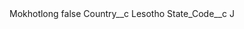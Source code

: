 <?xml version="1.0" encoding="UTF-8"?>
<CustomMetadata xmlns="http://soap.sforce.com/2006/04/metadata" xmlns:xsi="http://www.w3.org/2001/XMLSchema-instance" xmlns:xsd="http://www.w3.org/2001/XMLSchema">
    <label>Mokhotlong</label>
    <protected>false</protected>
    <values>
        <field>Country__c</field>
        <value xsi:type="xsd:string">Lesotho</value>
    </values>
    <values>
        <field>State_Code__c</field>
        <value xsi:type="xsd:string">J</value>
    </values>
</CustomMetadata>
